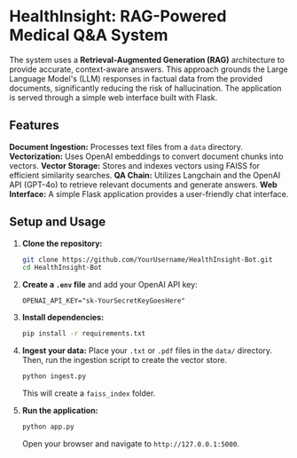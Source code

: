 # HealthInsight: RAG-Powered Medical Q&A System

The system uses a **Retrieval-Augmented Generation (RAG)** architecture to provide accurate, context-aware answers. This approach grounds the Large Language Model's (LLM) responses in factual data from the provided documents, significantly reducing the risk of hallucination. The application is served through a simple web interface built with Flask.

## Features

**Document Ingestion:** Processes text files from a `data` directory.
**Vectorization:** Uses OpenAI embeddings to convert document chunks into vectors.
**Vector Storage:** Stores and indexes vectors using FAISS for efficient similarity searches.
**QA Chain:** Utilizes Langchain and the OpenAI API (GPT-4o) to retrieve relevant documents and generate answers.
**Web Interface:** A simple Flask application provides a user-friendly chat interface.

## Setup and Usage

1.  **Clone the repository:**
    ```bash
    git clone https://github.com/YourUsername/HealthInsight-Bot.git
    cd HealthInsight-Bot
    ```

2.  **Create a `.env` file** and add your OpenAI API key:
    ```
    OPENAI_API_KEY="sk-YourSecretKeyGoesHere"
    ```

3.  **Install dependencies:**
    ```bash
    pip install -r requirements.txt
    ```

4.  **Ingest your data:**
    Place your `.txt` or `.pdf` files in the `data/` directory. Then, run the ingestion script to create the vector store.
    ```bash
    python ingest.py
    ```
    This will create a `faiss_index` folder.

5.  **Run the application:**
    ```bash
    python app.py
    ```
    Open your browser and navigate to `http://127.0.0.1:5000`.
